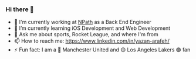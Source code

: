 ### Hi there 👋

- 🔭 I'm currently working at [NPath](https://npath.io/) as a Back End Engineer
- 🌱 I’m currently learning iOS Development and Web Development
- 💬 Ask me about sports, Rocket League, and where I'm from
- 📫 How to reach me: https://www.linkedin.com/in/yazan-arafeh/
- ⚡️ Fun fact: I am a 🔴 Manchester United and 🟡 Los Angeles Lakers 🟣 fan
